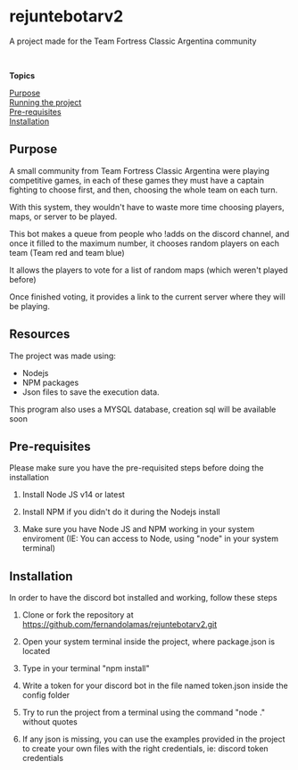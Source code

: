 # rejuntebotarv2

A project made for the Team Fortress Classic Argentina community

<br>

**Topics**

[Purpose](#purpose)<br>
[Running the project](#resources)<br>
[Pre-requisites](#pre-requisites)<br>
[Installation](#installation)<br>

## Purpose

<p>
A small community from Team Fortress Classic Argentina were playing competitive games, in each of these games they must have a captain fighting to choose first, and then, choosing the whole team on each turn.

With this system, they wouldn't have to waste more time choosing players, maps, or server to be played.

This bot makes a queue from people who !adds on the discord channel, and once it filled to the maximum number, it chooses random players on each team (Team red and team blue)

It allows the players to vote for a list of random maps (which weren't played before)

Once finished voting, it provides a link to the current server where they will be playing.
</p>


## Resources

The project was made using:
- Nodejs
- NPM packages 
- Json files to save the execution data.

This program also uses a MYSQL database, creation sql will be available soon


## Pre-requisites

Please make sure you have the pre-requisited steps before doing the installation

1. Install Node JS v14 or latest

2. Install NPM if you didn't do it during the Nodejs install

3. Make sure you have Node JS and NPM working in your system enviroment (IE: You can access to Node, using "node" in your system terminal)


## Installation 

In order to have the discord bot installed and working, follow these steps

1. Clone or fork the repository at https://github.com/fernandolamas/rejuntebotarv2.git

2. Open your system terminal inside the project, where package.json is located

3. Type in your terminal "npm install"
   
4. Write a token for your discord bot in the file named token.json inside the config folder 

5. Try to run the project from a terminal using the command "node ." without quotes

6. If any json is missing, you can use the examples provided in the project to create your own files with the right credentials, ie: discord token credentials

